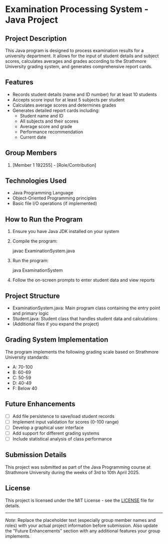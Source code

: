 # Examination Processing System - Java Project

## Project Description
This Java program is designed to process examination results for a university department. It allows for the input of student details and subject scores, calculates averages and grades according to the Strathmore University grading system, and generates comprehensive report cards.

## Features
- Records student details (name and ID number) for at least 10 students
- Accepts score input for at least 5 subjects per student
- Calculates average scores and determines grades
- Generates detailed report cards including:
  - Student name and ID
  - All subjects and their scores
  - Average score and grade
  - Performance recommendation
  - Current date

## Group Members
1. [Member 1 192255] - [Role/Contribution]


## Technologies Used
- Java Programming Language
- Object-Oriented Programming principles
- Basic file I/O operations (if implemented)

## How to Run the Program
1. Ensure you have Java JDK installed on your system
2. Compile the program:
   
   javac ExaminationSystem.java
   
3. Run the program:
   
   java ExaminationSystem
   
4. Follow the on-screen prompts to enter student data and view reports

## Project Structure
- ExaminationSystem.java: Main program class containing the entry point and primary logic
- Student.java: Student class that handles student data and calculations
- (Additional files if you expand the project)

## Grading System Implementation
The program implements the following grading scale based on Strathmore University standards:
- A: 70-100
- B: 60-69
- C: 50-59
- D: 40-49
- F: Below 40

## Future Enhancements
- [ ] Add file persistence to save/load student records
- [ ] Implement input validation for scores (0-100 range)
- [ ] Develop a graphical user interface
- [ ] Add support for different grading systems
- [ ] Include statistical analysis of class performance

## Submission Details
This project was submitted as part of the Java Programming course at Strathmore University during the weeks of 3rd to 10th April 2025.

## License
This project is licensed under the MIT License - see the [LICENSE](LICENSE) file for details.

---

*Note*: Replace the placeholder text (especially group member names and roles) with your actual project information before submission. Also update the "Future Enhancements" section with any additional features your group implements.
